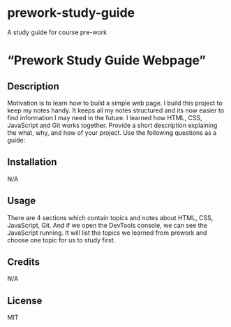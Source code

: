 # prework-study-guide
A study guide for course pre-work
# “Prework Study Guide Webpage”

## Description

Motivation is to learn how to build a simple web page.
I build this project to keep my notes handy.
It keeps all my notes structured and its now easier to find information I may need in the future. 
I learned how HTML, CSS, JavaScript and Git works together.
Provide a short description explaining the what, why, and how of your project. Use the following questions as a guide:

## Installation

N/A

## Usage

There are 4 sections which contain topics and notes about HTML, CSS, JavaScript, Git.
And if we open the DevTools console, we can see the JavaScript running. 
It will list the topics we learned from prework and choose one topic for us to study first.

## Credits

N/A

## License

MIT
